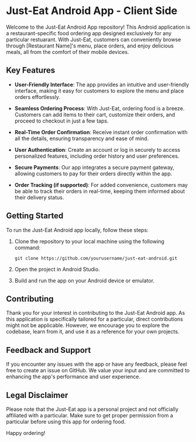# Just-Eat Android App - Client Side

Welcome to the Just-Eat Android App repository! This Android application is a restaurant-specific food ordering app designed exclusively for any particular restuarant. With Just-Eat, customers can conveniently browse through [Restaurant Name]'s menu, place orders, and enjoy delicious meals, all from the comfort of their mobile devices.

## Key Features

- **User-Friendly Interface**: The app provides an intuitive and user-friendly interface, making it easy for customers to explore the menu and place orders effortlessly.

- **Seamless Ordering Process**: With Just-Eat, ordering food is a breeze. Customers can add items to their cart, customize their orders, and proceed to checkout in just a few taps.

- **Real-Time Order Confirmation**: Receive instant order confirmation with all the details, ensuring transparency and ease of mind.

- **User Authentication**: Create an account or log in securely to access personalized features, including order history and user preferences.

- **Secure Payments**: Our app integrates a secure payment gateway, allowing customers to pay for their orders directly within the app.

- **Order Tracking (if supported)**: For added convenience, customers may be able to track their orders in real-time, keeping them informed about their delivery status.

## Getting Started

To run the Just-Eat Android app locally, follow these steps:

1. Clone the repository to your local machine using the following command:

   ```
   git clone https://github.com/yourusername/just-eat-android.git
   ```

2. Open the project in Android Studio.

3. Build and run the app on your Android device or emulator.

## Contributing

Thank you for your interest in contributing to the Just-Eat Android app. As this application is specifically tailored for a particular, direct contributions might not be applicable. However, we encourage you to explore the codebase, learn from it, and use it as a reference for your own projects.

## Feedback and Support

If you encounter any issues with the app or have any feedback, please feel free to create an issue on GitHub. We value your input and are committed to enhancing the app's performance and user experience.

## Legal Disclaimer

Please note that the Just-Eat app is a personal project and not officially affiliated with a particular. Make sure to get proper permission from a particular before using this app for ordering food.

Happy ordering!
